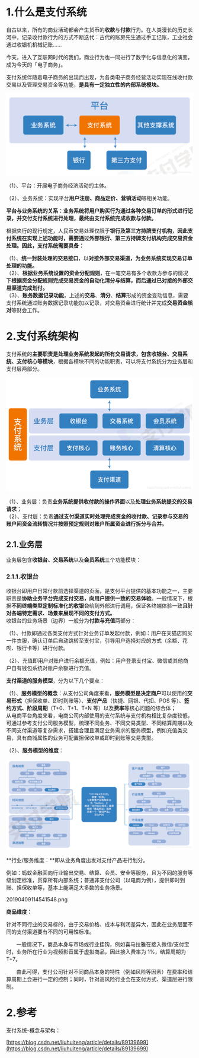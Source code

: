# 1.什么是支付系统

自古以来，所有的商业活动都会产生货币的**收款**与**付款**行为。在人类漫长的历史长河中，记录收付款行为的方式不断迭代：古代的账房先生通过手工记账，工业社会通过收银机机械记账……

今天，进入了互联网时代的我们，商业行为也一同进行了数字化与信息化的演变，成为今天的「电子商务」。

支付系统伴随着电子商务的出现而出现，为各类电子商务经营活动实现在线收付款交易以及管理交易资金等功能，**是具有一定独立性的内部系统模块。**

![](/static/image/20190409112525462.png)

（1）、平台：开展电子商务经济活动的主体。

（2）、业务系统：实现平台**用户注册、商品定价、营销活动**等相关功能。

**平台与业务系统的关系：业务系统将用户购买行为通过各种交易订单的形式进行记录，并交付支付系统进行处理，最终由支付系统完成收款与付款。**

根据央行的现行规定，人民币交易处理仅限于**银行及第三方持牌支付机构**，**因此支付系统在实现上述功能时，需要通过外部银行、第三方持牌支付机构完成交易资金处理。因此，支付系统需要具备：**

（1）、**统一封装处理的交易接口**，以**对接外部交易渠道，为业务系统实现交易订单处理的功能。**  
（2）、**根据业务系统设置的资金分配规则**，在一笔交易有多个收款方参与的情况下**根据资金分配规则完成交易资金的自动化清分与结算，而后通过已对接的外部交易渠道完成划付。**  
（3）、**账务数据记录功能**，上述的**交易**、**清分**、**结算**形成的资金变动信息，需要支付系统通过账务数据记录功能加以记录，对交易资金进行统计并完成**交易资金核对**等财会工作。

# 2.支付系统架构

支付系统的**主要职责是处理业务系统发起的所有交易请求，包含收银台、交易系统、支付核心等模块**，根据各模块不同的功能职责，可以将支付系统分为业务层和支付层两部分。

![](/static/image/20190409113422631.png)

（1）、业务层：负责**业务系统提供收付款的操作界面**以及**处理业务系统提交的交易请求**；  
（2）、支付层：负责**通过支付渠道实时处理完成资金的收付款、记录参与交易的账户间资金流转情况**并**按照预定规则对账户所属资金进行拆分与合并。**

## 2.1.业务层

业务层包含**收银台、交易系统**以及**会员系统**三个功能模块：

### **2.1.1.收银台**

收银台即用户日常付款前选择渠道的页面，是支付平台提供的基本功能之一，主要职责是**协助业务平台完成支付交易，向用户提供一致的交易体验**。一般情况下，根据**不同终端类型定制标准化的收银台**给到外部进行调用，保证各终端体验一致**且针对各端特定需求、场景来展现不同的支付方式。**  
       收银台的业务场景（边界）一般分为**付款与充值**两部分：

（1）、付款即通过各类支付方式针对业务订单发起付款，例如：用户在天猫店购买一件衣服，确认订单后自动跳转至支付宝，引导用户选择对应的方式（余额、花呗、银行卡等）进行付款。

（2）、充值即用户对账户进行余额充值，例如：用户登录支付宝、微信或其他商户自有钱包系统对账户余额进行充值。

**支付渠道的服务模型**，分为以下几个要点：

（1）、**服务模型的概念**：从支付公司角度来看，**服务模型是决定商户**可以使用的**交易形式**（担保收单、即时到账等）、**支付产品**（快捷、网银、代扣、POS 等）、**签约方式、阶段周期**（T+0、T+1、T+N 等）以及**费率**等核心问题的综合体；  
       从电商平台角度来看，电商公司内部使用的支付系统与支付机构相比复杂度较低，可通过参考支付公司服务模型，梳理不同业务、不同交易类型、不同结算周期以及不同支付渠道等复杂需求，搭建合理且满足业务需求的服务模型，例如充值类交易，具有商城属性的业务可配置担保收单或即时到账等交易类型。

（2）、**服务模型的维度**：

![](/static/image/20190409114410171.png)

**行业/服务维度：**即从业务角度出发对支付产品进行划分。

例如：蚂蚁金融面向行业输出交易、结算、会员、安全等服务，且为不同的服务等级划定标准，贯穿所有内部系统；普通非支付公司（以电商为例），提供即时到账、担保收单等，基本上能满足大多数的业务场景。

20190409114541548.png

**商品维度：**

针对不同行业的交易标的，由于交易价格、成本与利润差异大，因此在业务层面不同的支付渠道要有不同的可用性标准。

  


       一般情况下，商品本身与市场或行业挂钩，例如喜马拉雅在接入微信/支付宝时，业务所在行业为视频影音属于虚拟商品，因此接入费率为 1%，结算周期为 T+7。

  


       由此可得，支付公司针对不同商品本身的特性（例如风险等因素）在费率和结算周期上会进行一定的控制；同时，针对高风险行业会在支付方式、渠道层进行限制。

# 2.参考

支付系统-概念与架构：

[https://blog.csdn.net/liuhuiteng/article/details/89139699](https://blog.csdn.net/liuhuiteng/article/details/89139699)

